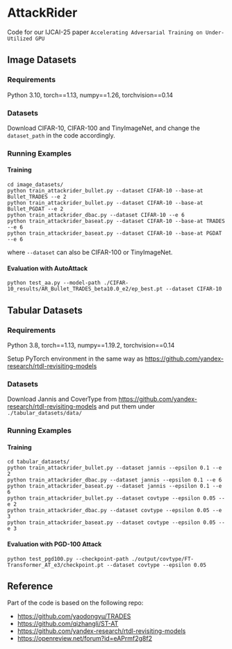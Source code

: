 # AttackRider
Code for our IJCAI-25 paper ```Accelerating Adversarial Training on Under-Utilized GPU```

## Image Datasets

### Requirements
Python 3.10, torch==1.13, numpy==1.26, torchvision==0.14

### Datasets
Download CIFAR-10, CIFAR-100 and TinyImageNet, and change the ```dataset_path``` in the code accordingly. 

### Running Examples
#### Training
```
cd image_datasets/
python train_attackrider_bullet.py --dataset CIFAR-10 --base-at Bullet_TRADES --e 2
python train_attackrider_bullet.py --dataset CIFAR-10 --base-at Bullet_PGDAT --e 2
python train_attackrider_dbac.py --dataset CIFAR-10 --e 6
python train_attackrider_baseat.py --dataset CIFAR-10 --base-at TRADES --e 6
python train_attackrider_baseat.py --dataset CIFAR-10 --base-at PGDAT --e 6
```
where ```--dataset``` can also be CIFAR-100 or TinyImageNet.

#### Evaluation with AutoAttack
```
python test_aa.py --model-path ./CIFAR-10_results/AR_Bullet_TRADES_beta10.0_e2/ep_best.pt --dataset CIFAR-10
```

## Tabular Datasets

### Requirements
Python 3.8, torch==1.13, numpy==1.19.2, torchvision==0.14

Setup PyTorch environment in the same way as https://github.com/yandex-research/rtdl-revisiting-models 

### Datasets
Download Jannis and CoverType from https://github.com/yandex-research/rtdl-revisiting-models and put them under ```./tabular_datasets/data/```

### Running Examples
#### Training
```
cd tabular_datasets/
python train_attackrider_bullet.py --dataset jannis --epsilon 0.1 --e 2 
python train_attackrider_dbac.py --dataset jannis --epsilon 0.1 --e 6
python train_attackrider_baseat.py --dataset jannis --epsilon 0.1 --e 6
python train_attackrider_bullet.py --dataset covtype --epsilon 0.05 --e 2
python train_attackrider_dbac.py --dataset covtype --epsilon 0.05 --e 3
python train_attackrider_baseat.py --dataset covtype --epsilon 0.05 --e 3
```

#### Evaluation with PGD-100 Attack
```
python test_pgd100.py --checkpoint-path ./output/covtype/FT-Transformer_AT_e3/checkpoint.pt --dataset covtype --epsilon 0.05
```

## Reference
Part of the code is based on the following repo:
- https://github.com/yaodongyu/TRADES
- https://github.com/qizhangli/ST-AT
- https://github.com/yandex-research/rtdl-revisiting-models
- https://openreview.net/forum?id=eAPrmf2g8f2
